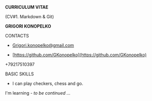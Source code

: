**CURRICULUM VITAE**

(CV#1. Markdown & Git)

**GRIGORI KONOPELKO**

CONTACTS

- [Grigori.konopelko@gmail.com](mailto:Grigori.konopelko@gmail.com)

- [https://github.com/GKonopelko](https://github.com/GKonopelko)

+79217510397

BASIC SKILLS

- I can play checkers, chess and go.

I'm learning _- to be continued …_
